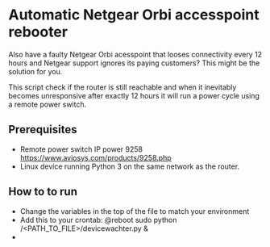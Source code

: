 # Automatic Netgear Orbi accesspoint rebooter

Also have a faulty Netgear Orbi acesspoint that looses connectivity every 12 hours and Netgear support ignores its paying customers?
This might be the solution for you.

This script check if the router is still reachable and when it inevitably becomes unresponsive after exactly 12 hours it will run a power cycle using a remote power switch.

## Prerequisites

- Remote power switch IP power 9258 https://www.aviosys.com/products/9258.php
- Linux device running Python 3 on the same network as the router.

## How to to run

- Change the variables in the top of the file to match your environment
- Add this to your crontab: @reboot sudo python /<PATH_TO_FILE>/devicewachter.py &
- 
